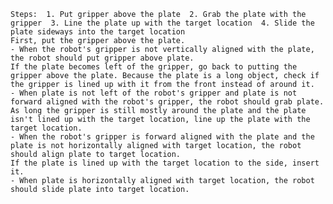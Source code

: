 
    Steps:  1. Put gripper above the plate  2. Grab the plate with the gripper  3. Line the plate up with the target location  4. Slide the plate sideways into the target location
    First, put the gripper above the plate.
    - When the robot's gripper is not vertically aligned with the plate, the robot should put gripper above plate.
    If the plate becomes left of the gripper, go back to putting the gripper above the plate. Because the plate is a long object, check if the gripper is lined up with it from the front instead of around it.
    - When plate is not left of the robot's gripper and plate is not forward aligned with the robot's gripper, the robot should grab plate.
    As long the gripper is still mostly around the plate and the plate isn't lined up with the target location, line up the plate with the target location.
    - When the robot's gripper is forward aligned with the plate and the plate is not horizontally aligned with target location, the robot should align plate to target location.
    If the plate is lined up with the target location to the side, insert it.
    - When plate is horizontally aligned with target location, the robot should slide plate into target location.